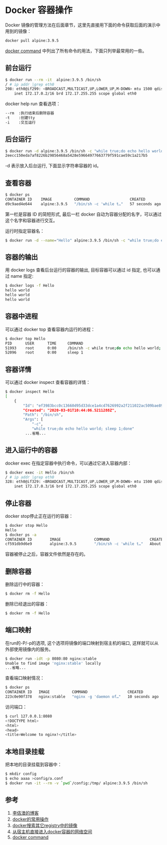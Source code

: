 <!-- toc -->
# Docker 容器操作

Docker 镜像的管理方法在后面章节，这里先直接用下面的命令获取后面的演示中用到的镜像：

```sh
docker pull alpine:3.9.5
```

[docker command][5] 中列出了所有命令的用法，下面只列举最常用的一些。

## 前台运行

```sh
$ docker run --rm -it  alpine:3.9.5 /bin/sh
/ # ip addr |grep eth0
298: eth0@if299: <BROADCAST,MULTICAST,UP,LOWER_UP,M-DOWN> mtu 1500 qdisc noqueue state UP
    inet 172.17.0.2/16 brd 172.17.255.255 scope global eth0
```

docker help run 查看选项：

```sh
--rm  :执行结束后删除容器
-t    :创建tty
-i    :交互运行
```

## 后台运行

```sh
$ docker run -d alpine:3.9.5 /bin/sh -c "while true;do echo hello world; sleep 1;done"
2eecc150eda7af8226b29856468a5428e59664977663779f591cae59c1a217b5
```

-d 表示放入后台运行, 下面显示字符串容器的 id。

## 查看容器

```sh
$ docker ps
CONTAINER ID    IMAGE          COMMAND                  CREATED             STATUS          PORTS    NAMES
d9c9aed4e644    alpine:3.9.5   "/bin/sh -c 'while t…"   57 seconds ago      Up 55 seconds            infallible_antonelli
```

第一栏是容器 ID 的简短形式, 最后一栏 docker 自动为容器分配的名字，可以通过这个名字和容器进行交互。

运行时指定容器名：

```sh
$ docker run -d --name="Hello" alpine:3.9.5 /bin/sh -c "while true;do echo hello world; sleep 1;done"
```

## 容器的输出

用 docker logs 查看后台运行的容器的输出, 目标容器可以通过 id 指定, 也可以通过 name 指定:

```sh
$ docker logs -f Hello
hello world
hello world
hello world
```

## 容器中进程

可以通过 docker top 查看容器内运行的进程：

```sh
$ docker top Hello
PID      USER      TIME     COMMAND
51993    root      0:00     /bin/sh -c while true;do echo hello world; sleep 1;done
52096    root      0:00     sleep 1
```

## 容器详情 

可以通过 docker inspect 查看容器的详情：

```sh
$ docker inspect Hello
[
    {
        "Id": "ef3983bcc0c13660d95d33dce1a4cd7626992a2f211022ac509bae891918918d",
        "Created": "2020-03-01T10:44:06.5211288Z",
        "Path": "/bin/sh",
        "Args": [
            "-c",
            "while true;do echo hello world; sleep 1;done"
         ...省略...
```

## 进入运行中的容器

docker exec 在指定容器中执行命令，可以通过它进入容器内部：

```sh
$ docker exec -it Hello /bin/sh
/ # ip addr |grep eth0
328: eth0@if329: <BROADCAST,MULTICAST,UP,LOWER_UP,M-DOWN> mtu 1500 qdisc noqueue state UP
    inet 172.17.0.3/16 brd 172.17.255.255 scope global eth0
```

## 停止容器 

docker stop停止正在运行的容器：

```sh
$ docker stop Hello 
Hello
$ docker ps -a
CONTAINER ID        IMAGE               COMMAND                  CREATED              STATUS                        PORTS               NAMES
cf591db9d6e9        alpine:3.9.5        "/bin/sh -c 'while t…"   About a minute ago   Exited (137) 55 seconds ago                       Hello
```

容器被停止之后，容器文件依然是存在的。

## 删除容器

删除运行中的容器：

```sh
$ docker rm -f Hello
```

删除已经退出的容器： 

```sh
$ docker rm -f Hello
```

## 端口映射 

在run的-P/-p的选项, 这个选项将镜像的端口映射到宿主机的端口, 这样就可以从外部使用镜像内的服务。

```sh
$ docker run -idt -p 8080:80 nginx:stable
Unable to find image 'nginx:stable' locally
...省略...
```

查看端口映射情况：

```sh
$ docker ps
CONTAINER ID   IMAGE          COMMAND                  CREATED             STATUS          PORTS                  NAMES
223c0e90f378   nginx:stable   "nginx -g 'daemon of…"   10 seconds ago      Up 9 seconds    0.0.0.0:8080->80/tcp   friendly_leavitt
```

访问端口：

```sh
$ curl 127.0.0.1:8080
<!DOCTYPE html>
<html>
<head>
<title>Welcome to nginx!</title>
```

## 本地目录挂载

把本地的目录挂载到容器中：

```sh
$ mkdir config
$ echo aaaa >config/a.conf
$ docker run -it --rm -v `pwd`/config:/tmp/ alpine:3.9.5 /bin/sh
```

## 参考

1. [李佶澳的博客][1]
2. [docker的常用操作][2]
3. [docker搜索其它registry中的镜像][3]
4. [从宿主机直接进入docker容器的网络空间][4]
5. [docker command][5]

[1]: https://www.lijiaocn.com "李佶澳的博客"
[2]: https://www.lijiaocn.com/%E6%8A%80%E5%B7%A7/2017/03/29/docker-usage.html "docker的常用操作"
[3]: https://www.lijiaocn.com/%E9%97%AE%E9%A2%98/2017/03/22/docker-search-registry.html "docker搜索其它registry中的镜像"
[4]: https://www.lijiaocn.com/%E6%8A%80%E5%B7%A7/2017/05/19/docker-enter-net-from-host.html "从宿主机直接进入docker容器的网络空间"
[5]: https://docs.docker.com/engine/reference/run/ "docker command"
